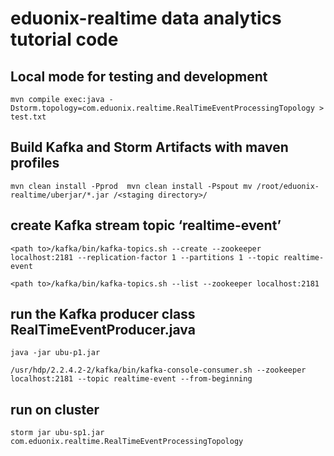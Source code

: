 # eduonix-realtime data analytics tutorial code

## Local mode for testing and development  

`mvn compile exec:java -Dstorm.topology=com.eduonix.realtime.RealTimeEventProcessingTopology > test.txt`


## Build Kafka and Storm Artifacts with maven profiles
`mvn clean install -Pprod 
mvn clean install -Pspout
mv /root/eduonix-realtime/uberjar/*.jar /<staging directory>/`

## create Kafka stream topic ‘realtime-event’

`<path to>/kafka/bin/kafka-topics.sh --create --zookeeper localhost:2181 --replication-factor 1 --partitions 1 --topic realtime-event`

`<path to>/kafka/bin/kafka-topics.sh --list --zookeeper localhost:2181`


## run the Kafka producer class RealTimeEventProducer.java
`java -jar ubu-p1.jar`

`/usr/hdp/2.2.4.2-2/kafka/bin/kafka-console-consumer.sh --zookeeper localhost:2181 --topic realtime-event --from-beginning`

## run on cluster
`storm jar ubu-sp1.jar  com.eduonix.realtime.RealTimeEventProcessingTopology`




